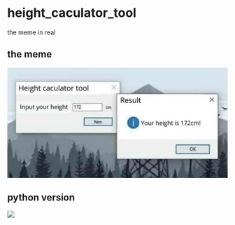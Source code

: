 # height_caculator_tool
the meme in real <br>
## the meme
![](https://github.com/KvN1027/height_caculator_tool/blob/main/height_calculator_tool.jpg)
## python version
![](https://github.com/KvN1027/height_caculator_tool/blob/gifs/python.gif)
